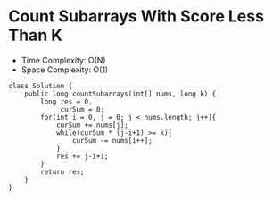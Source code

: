 # Count Subarrays With Score Less Than K

- Time Complexity: O(N)
- Space Complexity: O(1)

```
class Solution {
    public long countSubarrays(int[] nums, long k) {
        long res = 0,
             curSum = 0;
        for(int i = 0, j = 0; j < nums.length; j++){
            curSum += nums[j];
            while(curSum * (j-i+1) >= k){
                curSum -= nums[i++];
            }
            res += j-i+1;
        }
        return res;
    }
}
```
